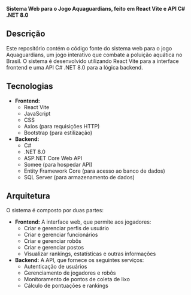 **Sistema Web para o Jogo Aquaguardians, feito em React Vite e API C# .NET 8.0**

## Descrição

Este repositório contém o código fonte do sistema web para o jogo Aquaguardians, um jogo interativo que combate a poluição aquática no Brasil. O sistema é desenvolvido utilizando React Vite para a interface frontend e uma API C# .NET 8.0 para a lógica backend.

## Tecnologias

* **Frontend:**
    * React Vite
    * JavaScript
    * CSS
    * Axios (para requisições HTTP)
    * Bootstrap (para estilização)
* **Backend:**
    * C#
    * .NET 8.0
    * ASP.NET Core Web API
    * Somee (para hospedar API)
    * Entity Framework Core (para acesso ao banco de dados)
    * SQL Server (para armazenamento de dados)

## Arquitetura

O sistema é composto por duas partes:

* **Frontend:** A interface web, que permite aos jogadores:
    * Criar e gerenciar perfis de usuário
    * Criar e gerenciar funcionários
    * Criar e gerenciar robôs
    * Criar e gerenciar postos
    * Visualizar rankings, estatísticas e outras informações
* **Backend:** A API, que fornece os seguintes serviços:
    * Autenticação de usuários
    * Gerenciamento de jogadores e robôs
    * Monitoramento de pontos de coleta de lixo
    * Cálculo de pontuações e rankings
